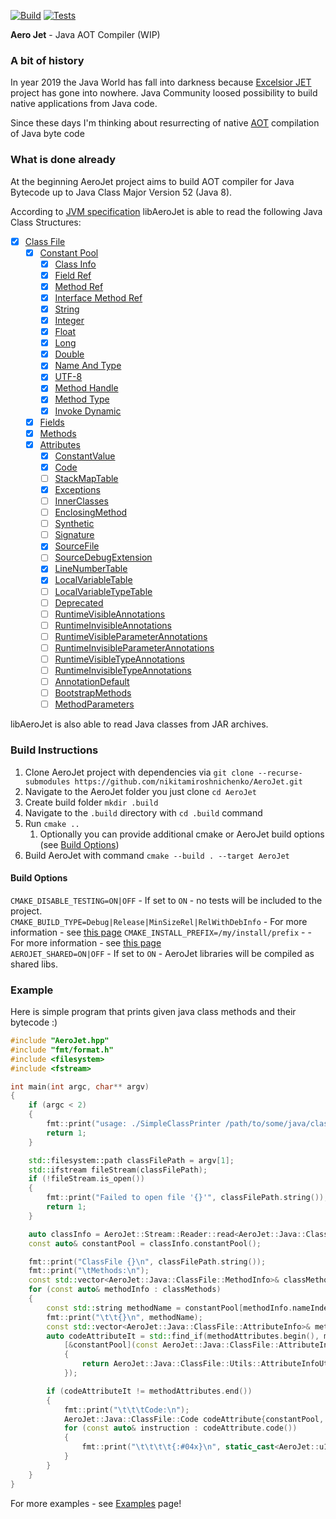 [![Build](https://github.com/nikitamiroshnichenko/AeroJet/actions/workflows/c-cpp.yml/badge.svg)](https://github.com/nikitamiroshnichenko/AeroJet/actions/workflows/c-cpp.yml)
[![Tests](https://github.com/nikitamiroshnichenko/AeroJet/actions/workflows/run-tests.yml/badge.svg)](https://github.com/nikitamiroshnichenko/AeroJet/actions/workflows/run-tests.yml)

**Aero Jet** - Java AOT Compiler (WIP)

### A bit of history
In year 2019 the Java World has fall into darkness because 
[Excelsior JET](https://en.wikipedia.org/wiki/Excelsior_JET) project has gone 
into nowhere.
Java Community loosed possibility to build native applications from Java code.

Since these days I'm thinking about resurrecting of native 
[AOT](https://en.wikipedia.org/wiki/Ahead-of-time_compilation) 
compilation of Java byte  code

### What is done already
At the beginning AeroJet project aims to build AOT compiler for Java Bytecode up to Java Class Major Version 52 (Java 8).  

According to [JVM specification](https://docs.oracle.com/javase/specs/jvms/se8/html/index.html) libAeroJet is able 
to read the following Java Class Structures:

- [x] [Class File](https://docs.oracle.com/javase/specs/jvms/se8/html/jvms-4.html#jvms-4.1)
  - [x] [Constant Pool](https://docs.oracle.com/javase/specs/jvms/se8/html/jvms-4.html#jvms-4.4)
    - [x] [Class Info](https://docs.oracle.com/javase/specs/jvms/se8/html/jvms-4.html#jvms-4.4.1)
    - [x] [Field Ref](https://docs.oracle.com/javase/specs/jvms/se8/html/jvms-4.html#jvms-4.4.2)
    - [x] [Method Ref](https://docs.oracle.com/javase/specs/jvms/se8/html/jvms-4.html#jvms-4.4.2)
    - [x] [Interface Method Ref](https://docs.oracle.com/javase/specs/jvms/se8/html/jvms-4.html#jvms-4.4.2)
    - [x] [String](https://docs.oracle.com/javase/specs/jvms/se8/html/jvms-4.html#jvms-4.4.3)
    - [x] [Integer](https://docs.oracle.com/javase/specs/jvms/se8/html/jvms-4.html#jvms-4.4.4)
    - [x] [Float](https://docs.oracle.com/javase/specs/jvms/se8/html/jvms-4.html#jvms-4.4.4)
    - [x] [Long](https://docs.oracle.com/javase/specs/jvms/se8/html/jvms-4.html#jvms-4.4.5)
    - [x] [Double](https://docs.oracle.com/javase/specs/jvms/se8/html/jvms-4.html#jvms-4.4.5)
    - [x] [Name And Type](https://docs.oracle.com/javase/specs/jvms/se8/html/jvms-4.html#jvms-4.4.6)
    - [x] [UTF-8](https://docs.oracle.com/javase/specs/jvms/se8/html/jvms-4.html#jvms-4.4.7)
    - [x] [Method Handle](https://docs.oracle.com/javase/specs/jvms/se8/html/jvms-4.html#jvms-4.4.8)
    - [x] [Method Type](https://docs.oracle.com/javase/specs/jvms/se8/html/jvms-4.html#jvms-4.4.9)
    - [x] [Invoke Dynamic](https://docs.oracle.com/javase/specs/jvms/se8/html/jvms-4.html#jvms-4.4.10)
  - [x] [Fields](https://docs.oracle.com/javase/specs/jvms/se8/html/jvms-4.html#jvms-4.5)
  - [x] [Methods](https://docs.oracle.com/javase/specs/jvms/se8/html/jvms-4.html#jvms-4.6)
  - [x] [Attributes](https://docs.oracle.com/javase/specs/jvms/se8/html/jvms-4.html#jvms-4.7)
    - [x] [ConstantValue](https://docs.oracle.com/javase/specs/jvms/se8/html/jvms-4.html#jvms-4.7.2)
    - [x] [Code](https://docs.oracle.com/javase/specs/jvms/se8/html/jvms-4.html#jvms-4.7.3)
    - [ ] [StackMapTable](https://docs.oracle.com/javase/specs/jvms/se8/html/jvms-4.html#jvms-4.7.4)
    - [x] [Exceptions](https://docs.oracle.com/javase/specs/jvms/se8/html/jvms-4.html#jvms-4.7.5)
    - [ ] [InnerClasses](https://docs.oracle.com/javase/specs/jvms/se8/html/jvms-4.html#jvms-4.7.6)
    - [ ] [EnclosingMethod](https://docs.oracle.com/javase/specs/jvms/se8/html/jvms-4.html#jvms-4.7.7)
    - [ ] [Synthetic](https://docs.oracle.com/javase/specs/jvms/se8/html/jvms-4.html#jvms-4.7.8)
    - [ ] [Signature](https://docs.oracle.com/javase/specs/jvms/se8/html/jvms-4.html#jvms-4.7.9)
    - [x] [SourceFile](https://docs.oracle.com/javase/specs/jvms/se8/html/jvms-4.html#jvms-4.7.10)
    - [ ] [SourceDebugExtension](https://docs.oracle.com/javase/specs/jvms/se8/html/jvms-4.html#jvms-4.7.11)
    - [x] [LineNumberTable](https://docs.oracle.com/javase/specs/jvms/se8/html/jvms-4.html#jvms-4.7.12)
    - [x] [LocalVariableTable](https://docs.oracle.com/javase/specs/jvms/se8/html/jvms-4.html#jvms-4.7.13)
    - [ ] [LocalVariableTypeTable](https://docs.oracle.com/javase/specs/jvms/se8/html/jvms-4.html#jvms-4.7.14)
    - [ ] [Deprecated](https://docs.oracle.com/javase/specs/jvms/se8/html/jvms-4.html#jvms-4.7.15)
    - [ ] [RuntimeVisibleAnnotations](https://docs.oracle.com/javase/specs/jvms/se8/html/jvms-4.html#jvms-4.7.16)
    - [ ] [RuntimeInvisibleAnnotations](https://docs.oracle.com/javase/specs/jvms/se8/html/jvms-4.html#jvms-4.7.17)
    - [ ] [RuntimeVisibleParameterAnnotations](https://docs.oracle.com/javase/specs/jvms/se8/html/jvms-4.html#jvms-4.7.18)
    - [ ] [RuntimeInvisibleParameterAnnotations](https://docs.oracle.com/javase/specs/jvms/se8/html/jvms-4.html#jvms-4.7.19)
    - [ ] [RuntimeVisibleTypeAnnotations](https://docs.oracle.com/javase/specs/jvms/se8/html/jvms-4.html#jvms-4.7.20)
    - [ ] [RuntimeInvisibleTypeAnnotations](https://docs.oracle.com/javase/specs/jvms/se8/html/jvms-4.html#jvms-4.7.21)
    - [ ] [AnnotationDefault](https://docs.oracle.com/javase/specs/jvms/se8/html/jvms-4.html#jvms-4.7.22)
    - [ ] [BootstrapMethods](https://docs.oracle.com/javase/specs/jvms/se8/html/jvms-4.html#jvms-4.7.23)
    - [ ] [MethodParameters](https://docs.oracle.com/javase/specs/jvms/se8/html/jvms-4.html#jvms-4.7.24)

libAeroJet is also able to read Java classes from JAR archives.

### Build Instructions
1. Clone AeroJet project with dependencies via `git clone --recurse-submodules https://github.com/nikitamiroshnichenko/AeroJet.git`
2. Navigate to the AeroJet folder you just clone `cd AeroJet `
3. Create build folder `mkdir .build`
4. Navigate to the `.build` directory with `cd .build` command
5. Run `cmake ..`
   1. Optionally you can provide additional cmake or AeroJet build options (see [Build Options](#build-options))
6. Build AeroJet with command `cmake --build . --target AeroJet`
    
#### Build Options
`CMAKE_DISABLE_TESTING=ON|OFF` - If set to `ON` - no tests will be included to the project.  
`CMAKE_BUILD_TYPE=Debug|Release|MinSizeRel|RelWithDebInfo` - For more information - see [this page](https://cmake.org/cmake/help/latest/variable/CMAKE_BUILD_TYPE.html)
`CMAKE_INSTALL_PREFIX=/my/install/prefix` - - For more information - see [this page](https://cmake.org/cmake/help/latest/variable/CMAKE_INSTALL_PREFIX.html)  
`AEROJET_SHARED=ON|OFF` - If set to `ON` - AeroJet libraries will be compiled as shared libs.

### Example
Here is simple program that prints given java class methods and their bytecode :)

```cpp
#include "AeroJet.hpp"
#include "fmt/format.h"
#include <filesystem>
#include <fstream>

int main(int argc, char** argv)
{
    if (argc < 2)
    {
        fmt::print("usage: ./SimpleClassPrinter /path/to/some/java/class");
        return 1;
    }

    std::filesystem::path classFilePath = argv[1];
    std::ifstream fileStream(classFilePath);
    if (!fileStream.is_open())
    {
        fmt::print("Failed to open file '{}'", classFilePath.string());
        return 1;
    }

    auto classInfo = AeroJet::Stream::Reader::read<AeroJet::Java::ClassFile::ClassInfo>(fileStream, AeroJet::Stream::ByteOrder::INVERSE);
    const auto& constantPool = classInfo.constantPool();

    fmt::print("ClassFile {}\n", classFilePath.string());
    fmt::print("\tMethods:\n");
    const std::vector<AeroJet::Java::ClassFile::MethodInfo>& classMethods = classInfo.methods();
    for (const auto& methodInfo : classMethods)
    {
        const std::string methodName = constantPool[methodInfo.nameIndex()].as<AeroJet::Java::ClassFile::ConstantPoolInfoUtf8>().asString();
        fmt::print("\t\t{}\n", methodName);
        const std::vector<AeroJet::Java::ClassFile::AttributeInfo>& methodAttributes = methodInfo.attributes();
        auto codeAttributeIt = std::find_if(methodAttributes.begin(), methodAttributes.end(),
            [&constantPool](const AeroJet::Java::ClassFile::AttributeInfo& attributeInfo)
            {
                return AeroJet::Java::ClassFile::Utils::AttributeInfoUtils::extractName(constantPool, attributeInfo) == AeroJet::Java::ClassFile::Code::CODE_ATTRIBUTE_NAME;
            });

        if (codeAttributeIt != methodAttributes.end())
        {
            fmt::print("\t\t\tCode:\n");
            AeroJet::Java::ClassFile::Code codeAttribute{constantPool, *codeAttributeIt};
            for (const auto& instruction : codeAttribute.code())
            {
                fmt::print("\t\t\t\t{:#04x}\n", static_cast<AeroJet::u1>(instruction.opCode()));
            }
        }
    }
}
```

For more examples - see [Examples](https://github.com/nikitamiroshnichenko/AeroJet/tree/master/Source/Examples) page!

